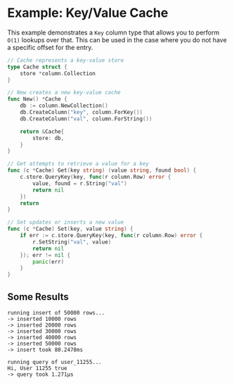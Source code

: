 # Example: Key/Value Cache

This example demonstrates a `Key` column type that allows you to perform `O(1)` lookups over that. This can be used in the case where you do not have a specific offset for the entry.

```go
// Cache represents a key-value store
type Cache struct {
	store *column.Collection
}

// New creates a new key-value cache
func New() *Cache {
	db := column.NewCollection()
	db.CreateColumn("key", column.ForKey())
	db.CreateColumn("val", column.ForString())

	return &Cache{
		store: db,
	}
}

// Get attempts to retrieve a value for a key
func (c *Cache) Get(key string) (value string, found bool) {
	c.store.QueryKey(key, func(r column.Row) error {
		value, found = r.String("val")
		return nil
	})
	return
}

// Set updates or inserts a new value
func (c *Cache) Set(key, value string) {
	if err := c.store.QueryKey(key, func(r column.Row) error {
		r.SetString("val", value)
		return nil
	}); err != nil {
		panic(err)
	}
}
```

## Some Results

```
running insert of 50000 rows...
-> inserted 10000 rows
-> inserted 20000 rows
-> inserted 30000 rows
-> inserted 40000 rows
-> inserted 50000 rows
-> insert took 80.2478ms

running query of user_11255...
Hi, User 11255 true
-> query took 1.271µs
```
